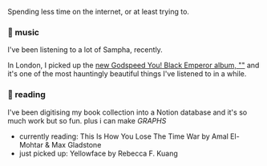 Spending less time on the internet, or at least trying to.

### 🎵 music

I've been listening to a lot of Sampha, recently.

In London, I picked up the [new Godspeed You! Black Emperor album, ""](https://cstrecords.com/en-gb/products/cst183) and it's one of the most hauntingly beautiful things I've listened to in a while.

### 📖 reading

I've been digitising my book collection into a Notion database and it's so much work but so fun. plus i can make *GRAPHS*

- currently reading: This Is How You Lose The Time War by Amal El-Mohtar & Max Gladstone
- just picked up: Yellowface by Rebecca F. Kuang
